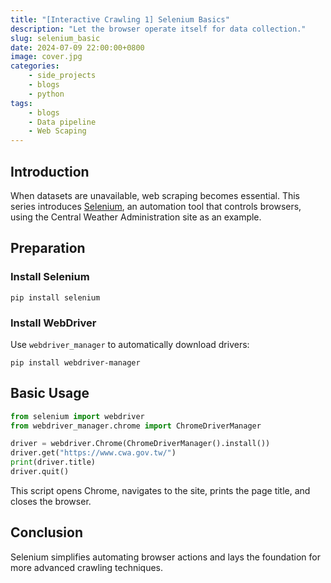 ```yaml
---
title: "[Interactive Crawling 1] Selenium Basics"
description: "Let the browser operate itself for data collection." 
slug: selenium_basic
date: 2024-07-09 22:00:00+0800
image: cover.jpg
categories:
    - side_projects
    - blogs
    - python
tags:
    - blogs
    - Data pipeline
    - Web Scaping
---
```


## Introduction

When datasets are unavailable, web scraping becomes essential.  This series introduces [Selenium](https://www.selenium.dev/), an automation tool that controls browsers, using the Central Weather Administration site as an example.

## Preparation

### Install Selenium

```shell
pip install selenium
```

### Install WebDriver

Use `webdriver_manager` to automatically download drivers:

```shell
pip install webdriver-manager
```

## Basic Usage

```python
from selenium import webdriver
from webdriver_manager.chrome import ChromeDriverManager

driver = webdriver.Chrome(ChromeDriverManager().install())
driver.get("https://www.cwa.gov.tw/")
print(driver.title)
driver.quit()
```

This script opens Chrome, navigates to the site, prints the page title, and closes the browser.

## Conclusion

Selenium simplifies automating browser actions and lays the foundation for more advanced crawling techniques.
